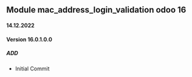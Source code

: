 ## Module mac_address_login_validation odoo 16

#### 14.12.2022
#### Version 16.0.1.0.0
##### ADD
- Initial Commit

